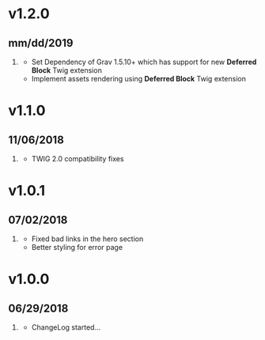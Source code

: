 # v1.2.0
## mm/dd/2019

1. [](#new)
    * Set Dependency of Grav 1.5.10+ which has support for new **Deferred Block** Twig extension
    * Implement assets rendering using **Deferred Block** Twig extension

# v1.1.0
## 11/06/2018

1. [](#new)
    * TWIG 2.0 compatibility fixes

# v1.0.1
## 07/02/2018

1. [](#bugfix)
    * Fixed bad links in the hero section
    * Better styling for error page

# v1.0.0
## 06/29/2018

1. [](#new)
    * ChangeLog started...
